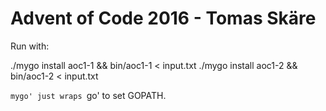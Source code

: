 # Advent of Code 2016 - Tomas Skäre #

Run with:

  ./mygo install aoc1-1 && bin/aoc1-1 < input.txt
  ./mygo install aoc1-2 && bin/aoc1-2 < input.txt

`mygo' just wraps `go' to set GOPATH.
